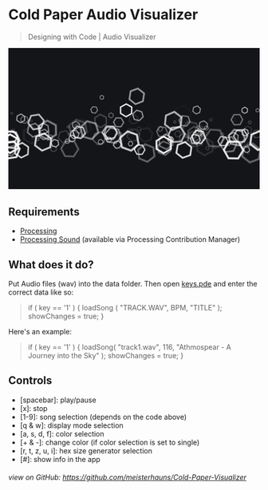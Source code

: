# Cold Paper Audio Visualizer

> Designing with Code | Audio Visualizer

![Audio Visualizer in Action](https://github.com/meisterhauns/Cold-Paper-Visualizer/blob/master/main/pngs/E.png)

## Requirements
- [Processing](https://processing.org/)
- [Processing Sound](https://github.com/processing/processing-sound) (available via Processing Contribution Manager)

## What does it do?
Put Audio files (wav) into the data folder. Then open [keys.pde](https://github.com/meisterhauns/Cold-Paper-Visualizer/blob/master/main/keys.pde) and enter the correct data like so:

>if ( key == '1' ) { loadSong ( "TRACK.WAV", BPM, "TITLE" ); showChanges = true; }

Here's an example:
>if ( key == '1' ) { loadSong( "track1.wav", 116, "Athmospear - A Journey into the Sky" ); showChanges = true; }

## Controls

* [spacebar]\: play/pause
* [x]\: stop
* [1-9]\: song selection (depends on the code above)
* [q & w]\: display mode selection
* [a, s, d, f]\: color selection
* [+ & -]\: change color (if color selection is set to single)
* [r, t, z, u, i]\: hex size generator selection
* [#]\: show info in the app

###### view on GitHub: https://github.com/meisterhauns/Cold-Paper-Visualizer
